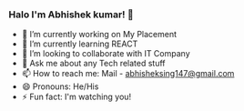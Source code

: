 ### Halo I'm Abhishek kumar! 👋


- 🔭 I’m currently working on My Placement
- 🌱 I’m currently learning REACT
- 👯 I’m looking to collaborate with IT Company 
- 💬 Ask me about any Tech related stuff 
- 📫 How to reach me: Mail - abhisheksing147@gmail.com
- 😄 Pronouns: He/His
- ⚡ Fun fact: I'm watching you!


